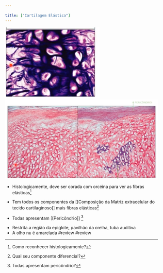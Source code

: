 ```yaml
---

title: ["Cartilagem Elástica"]
---
```

![Pasted image 20210415170413.png](Pasted%20image%2020210415170413.png)
![Pasted image 20210415170602.png](Pasted%20image%2020210415170602.png)
+ Histologicamente, deve ser corada com orcéina para ver as fibras elásticas[^617185]

[^617185]: Como reconhecer histologicamente?

+ Tem todos os componentes da [[Composição da Matriz extracelular do tecido cartilaginoso]] mais fibras elásticas[^450462]

[^450462]: Qual seu componente diferencial?

+ Todas apresentam [[Pericôndrio]] [^753544]

[^753544]: Todas apresentam pericôndrio?

+ Restrita a região da epiglote, pavilhão da orelha, tuba auditiva
+ A olho nu é amarelada
#review 
#review 
